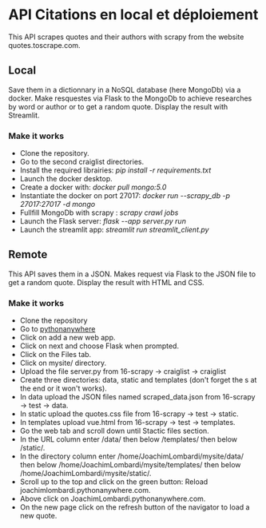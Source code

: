 # API Citations en local et déploiement

This API scrapes quotes and their authors with scrapy from the website quotes.toscrape.com.

## Local

Save them in a dictionnary in a NoSQL database (here MongoDb) via a docker.
Make resquestes via Flask to the MongoDb to achieve researches by word or author
or to get a random quote.
Display the result with Streamlit.

### Make it works

* Clone the repository.
* Go to the second craiglist directories.
* Install the required librairies: *pip install -r requirements.txt*
* Launch the docker desktop.
* Create a docker with: *docker pull mongo:5.0*
* Instantiate the docker on port 27017: *docker run --scrapy_db -p 27017:27017 -d mongo*
* Fullfill MongoDb with scrapy : *scrapy crawl jobs*
* Launch the Flask server: *flask --app server.py run*
* Launch the streamlit app: *streamlit run streamlit_client.py*

## Remote

This API saves them in a JSON.
Makes request via Flask to the JSON file to get a random quote.
Display the result with HTML and CSS.

### Make it works

* Clone the repository
* Go to [pythonanywhere](https://www.pythonanywhere.com/)
* Click on add a new web app.
* Click on next and choose Flask when prompted.
* Click on the Files tab.
* Click on mysite/ directory.
* Upload the file server.py from 16-scrapy -> craiglist -> craiglist 
* Create three directories: data, static and templates (don't forget the s at the end or it won't works).
* In data upload the JSON files named scraped_data.json from 16-scrapy -> test -> data.
* In static upload the quotes.css file from 16-scrapy -> test -> static.
* In templates upload vue.html from 16-scrapy -> test -> templates.
* Go the web tab and scroll down until Stactic files section.
* In the URL column enter /data/ then below /templates/ then below /static/.
* In the directory column enter /home/JoachimLombardi/mysite/data/ then below /home/JoachimLombardi/mysite/templates/ then below /home/JoachimLombardi/mysite/static/.
* Scroll up to the top and click on the green button: Reload joachimlombardi.pythonanywhere.com.
* Above click on JoachimLombardi.pythonanywhere.com.
* On the new page click on the refresh button of the navigator to load a new quote.
